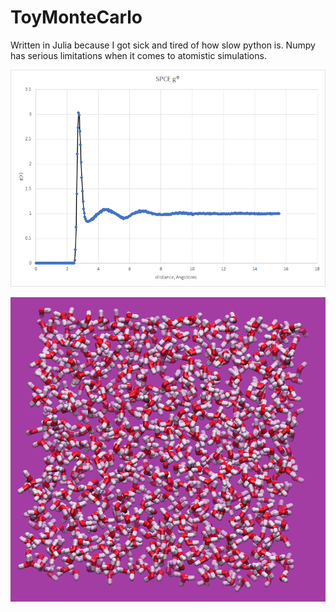 # ToyMonteCarlo
Written in Julia because I got sick and tired of how slow python is. Numpy has serious limitations when it comes to atomistic simulations.

![](Ewald/spce_rdf.png)

![](Ewald/spce_box.png)
